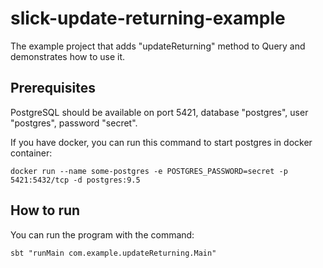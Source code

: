 # slick-update-returning-example

The example project that adds "updateReturning" method to Query and demonstrates how to use it.

## Prerequisites

PostgreSQL should be available on port 5421, database "postgres", user "postgres", password "secret".

If you have docker, you can run this command to start postgres in docker container:

```
docker run --name some-postgres -e POSTGRES_PASSWORD=secret -p 5421:5432/tcp -d postgres:9.5
```

## How to run

You can run the program with the command:
```
sbt "runMain com.example.updateReturning.Main"
```
